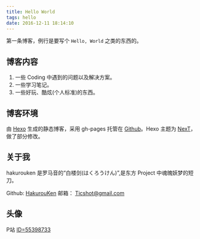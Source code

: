 ```yaml
---
title: Hello World
tags: hello
date: 2016-12-11 18:14:10
---
```


第一条博客，例行是要写个 `Hello, World` 之类的东西的。

<!-- more -->

## 博客内容

1. 一些 Coding 中遇到的问题以及解决方案。
2. 一些学习笔记。
3. 一些好玩、酷炫(个人标准)的东西。

## 博客环境

由 [Hexo](https://github.com/hexojs/hexo) 生成的静态博客，采用 gh-pages 托管在 [Github](https://github.com/HakurouKen/hakurouken.github.io/)。Hexo 主题为 [NexT](https://github.com/iissnan/hexo-theme-next)，做了部分修改。

## 关于我

hakurouken 是罗马音的“白楼剑(はくろうけん)”,是东方 Project 中魂魄妖梦的短刀。

Github: [HakurouKen](https://github.com/HakurouKen/)
邮箱： [Ticshot@gmail.com](mailto:Ticshot@gmail.com)

## 头像

P站 [ID=55398733](http://www.pixiv.net/member_illust.php?mode=medium&illust_id=55398733)
